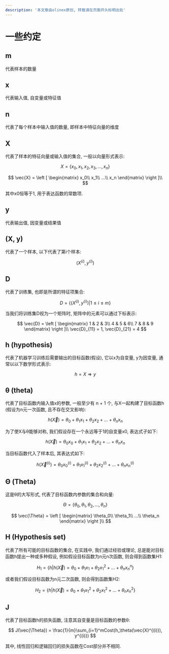 ```yaml
---
description: '本文章由olinex原创, 转载请在页面开头标明出处'
---
```


# 一些约定

## m

 代表样本的数量

## x

 代表输入值, 自变量或特征值

## n

代表了每个样本中输入值的数量, 即样本中特征向量的维度

## X

代表了样本的特征向量或输入值的集合, 一般以向量形式表示:

$$
X = \{x_0, x_1, x_2, x_3, ..., x_n\}
$$

$$
\vec{X} = 
\left [
\begin{matrix}
x_0\\
x_1\\
...\\
x_n
\end{matrix}
\right ]\\
$$

其中x0恒等于1, 用于表达函数的常数项.

## y

 代表输出值, 因变量或结果值

## \(X, y\)

 代表了一个样本, 以下代表了第i个样本:

$$
(X^{(i)}, y^{(i)})
$$

## D

代表了训练集, 也即是所谓的特征项集合:

$$
D = \{ (X^{(i)}, y^{(i)}) | 1 \leq i \leq m \}
$$

当我们将训练集D视为一个矩阵时, 矩阵中的元素可以通过下标表示:

$$
\vec{D} = \left [
\begin{matrix}
1 & 2 & 3\\
4 & 5 & 6\\
7 & 8 & 9
\end{matrix}
\right ]\\
\vec{D}_{11} = 1, \vec{D}_{21} = 4
$$

## h \(hypothesis\)

代表了机器学习训练后需要输出的目标函数\(假设\), 它以x为自变量, y为因变量, 通常以以下数学形式表示:

$$
h = X \Rightarrow y
$$

## θ \(theta\)

代表了目标函数内输入值x的参数, 一般至少有 n + 1 个, 与X一起构建了目标函数h \(假设为n元一次函数, 且不存在交叉影响\):

$$
h(\vec{X}) = \theta_0 + \theta_1x_1 + \theta_2x_2 + ... + \theta_nx_n
$$

为了使X与θ能够对称, 我们假设存在一个永远等于1的自变量x0, 表达式子如下:

$$
h(\vec{X}) = \theta_0x_0 + \theta_1x_1 + \theta_2x_2 + ... + \theta_nx_n
$$

当目标函数代入了样本后, 其表达式如下:

$$
h(\vec{X}^{(i)}) = \theta_0x_0^{(i)} + \theta_1x_1^{(i)} + \theta_2x_2^{(i)} + ... + \theta_nx_n^{(i)}
$$

## Θ \(Theta\)

这是θ的大写形式, 代表了目标函数内参数的集合和向量:

$$
\Theta = \{ \theta_0, \theta_1, \theta_2, ..., \theta_n  \}
$$

$$
\vec{\Theta} = \left [
\begin{matrix}
\theta_0\\
\theta_1\\
...\\
\theta_n
\end{matrix}
\right ]\\
$$

## H \(Hypothesis set\)

代表了所有可能的目标函数的集合, 在实践中, 我们通过经验或理论, 总是能对目标函数h提出一种或多种假设, 例如假设目标函数为n元n次函数, 则会得到函数集H1:

$$
H_1 = \{h | h(\vec{X}) = \theta_0 + \theta_1x_1 + \theta_2x_1^2 + ... + \theta_nx_n^n \}
$$

或者我们假设目标函数为n元二次函数, 则会得到函数集H2:

$$
H_2 = \{h | h(\vec{X}) = \theta_0 + \theta_1x_1^2 + \theta_2x_1^2 + ... + \theta_nx_n^2 \}
$$

## J

代表了目标函数h的损失函数, 注意其自变量是目标函数的参数θ:

$$
J(\vec{\Theta}) = \frac{1}{m}\sum_{i=1}^mCost(h_\theta(\vec{X}^{(i)}), y^{(i)})
$$

其中, 线性回归和逻辑回归的损失函数在Cost部分并不相同.

